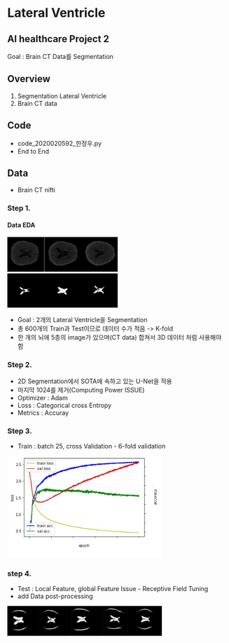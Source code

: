 # Lateral Ventricle   
## AI healthcare Project 2
Goal : Brain CT Data를 Segmentation


## Overview 
 1. Segmentation Lateral Ventricle
 2. Brain CT data
 
## Code
 - code_2020020592_한정우.py
 - End to End

## Data
 - Brain CT nifti

### Step 1.
#### Data EDA

<img src="img/brain_Train.PNG" width="50%" height="50%">
<img src="img/Brain_Test.PNG" width="50%" height="50%">

 - Goal : 2개의 Lateral Ventricle을 Segmentation
 - 총 600개의 Train과 Test이므로 데이터 수가 적음 -> K-fold
 - 한 개의 뇌에 5층의 image가 있으며(CT data) 합쳐서 3D 데이터 처럼 사용해야 함

### Step 2.
 - 2D Segmentation에서 SOTA에 속하고 있는 U-Net을 적용
 - 마지막 1024를 제거(Computing Power ISSUE)
 - Optimizer : Adam
 - Loss : Categorical cross Entropy
 - Metrics : Accuray

### Step 3.
 - Train : batch 25, cross Validation - 6-fold validation

<img src="img/result.jpg" width="70%" height="70%">

### step 4.
 - Test : Local Feature, global Feature Issue - Receptive Field Tuning
 - add Data post-processing

<img src="img/test.png" width="70%" height="70%">